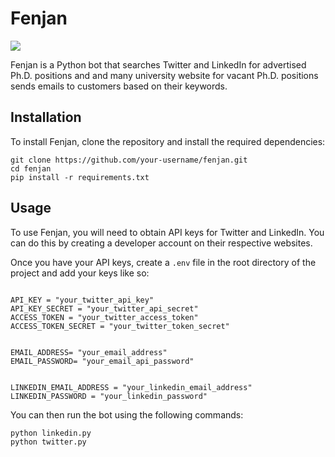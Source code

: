 # Fenjan

![](https://ai-hue.ir/fenjan_phd_finder/logo/logo06_r.png)

Fenjan is a Python bot that searches Twitter and LinkedIn for advertised Ph.D. positions and and many university website for vacant Ph.D. positions sends emails to customers based on their keywords.

## Installation

To install Fenjan, clone the repository and install the required dependencies:
```
git clone https://github.com/your-username/fenjan.git
cd fenjan
pip install -r requirements.txt
```
## Usage

To use Fenjan, you will need to obtain API keys for Twitter and LinkedIn. You can do this by creating a developer account on their respective websites.

Once you have your API keys, create a `.env` file in the root directory of the project and add your keys like so:

```

API_KEY = "your_twitter_api_key"
API_KEY_SECRET = "your_twitter_api_secret"
ACCESS_TOKEN = "your_twitter_access_token"
ACCESS_TOKEN_SECRET = "your_twitter_token_secret"


EMAIL_ADDRESS= "your_email_address"
EMAIL_PASSWORD= "your_email_api_password"


LINKEDIN_EMAIL_ADDRESS = "your_linkedin_email_address"
LINKEDIN_PASSWORD = "your_linkedin_password"
```

You can then run the bot using the following commands:

```
python linkedin.py
python twitter.py
```
